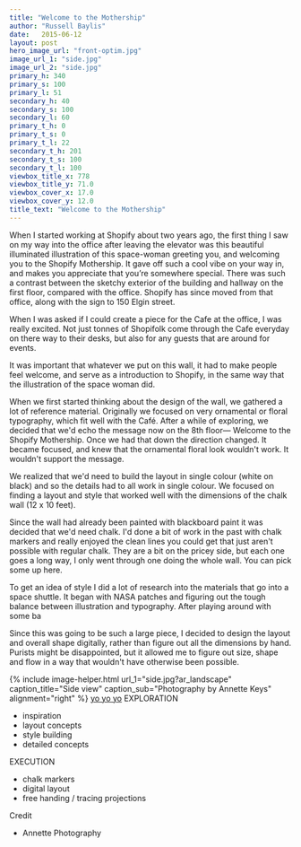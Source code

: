 ```yaml
---
title: "Welcome to the Mothership"
author: "Russell Baylis"
date:   2015-06-12
layout: post
hero_image_url: "front-optim.jpg"
image_url_1: "side.jpg"
image_url_2: "side.jpg"
primary_h: 340
primary_s: 100
primary_l: 51
secondary_h: 40
secondary_s: 100
secondary_l: 60
primary_t_h: 0
primary_t_s: 0
primary_t_l: 22
secondary_t_h: 201
secondary_t_s: 100
secondary_t_l: 100
viewbox_title_x: 778
viewbox_title_y: 71.0
viewbox_cover_x: 17.0
viewbox_cover_y: 12.0
title_text: "Welcome to the Mothership"
---
```


When I started working at Shopify about two years ago, the first thing I saw on my way into the office after leaving the elevator was this beautiful illuminated illustration of this space-woman greeting you, and welcoming you to the Shopify Mothership. It gave off such a cool vibe on your way in, and makes you appreciate that you’re somewhere special. There was such a contrast between the sketchy exterior of the building and hallway on the first floor, compared with the office. Shopify has since moved from that office, along with the sign to 150 Elgin street.

When I was asked if I could create a piece for the Cafe at the office, I was really excited. Not just tonnes of Shopifolk come through the Cafe everyday on there way to their desks, but also for any guests that are around for events.

It was important that whatever we put on this wall, it had to make people feel welcome, and serve as a introduction to Shopify, in the same way that the illustration of the space woman did.

When we first started thinking about the design of the wall, we gathered a lot of reference material. Originally we focused on very ornamental or floral typography, which fit well with the Café. After a while of exploring, we decided that we'd echo the message now on the 8th floor— Welcome to the Shopify Mothership. Once we had that down the direction changed. It became focused, and knew that the ornamental floral look wouldn't work. It wouldn't support the message.

We realized that we'd need to build the layout in single colour (white on black) and so the details had to all work in single colour. We focused on finding a layout and style that worked well with the dimensions of the chalk wall (12 x 10 feet).

Since the wall had already been painted with blackboard paint it was decided that we'd need chalk. I'd done a bit of work in the past with chalk markers and really enjoyed the clean lines you could get that just aren't possible with regular chalk. They are a bit on the pricey side, but each one goes a long way, I only went through one doing the whole wall. You can pick some up here.


To get an idea of style I did a lot of research into the materials that go into a space shuttle. It began with NASA patches and figuring out the tough balance between illustration and typography. After playing around with some ba

Since this was going to be such a large piece, I decided to design the layout and overall shape digitally, rather than figure out all the dimensions by hand. Purists might be disappointed, but it allowed me to figure out size, shape and flow in a way that wouldn't have otherwise been possible. 

{% include image-helper.html url_1="side.jpg?ar_landscape" caption_title="Side view" caption_sub="Photography by Annette Keys" alignment="right" %}
[yo yo yo](#)
EXPLORATION
- inspiration
- layout concepts
- style building
- detailed concepts


EXECUTION
- chalk markers
- digital layout
- free handing / tracing projections

Credit
- Annette Photography


